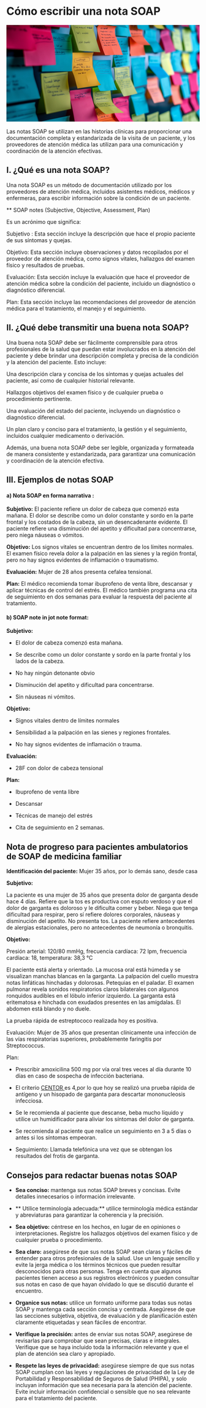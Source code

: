 # Cómo escribir una nota SOAP

![colorful notes](https://github.com/lmorenosilva/zanahoriaTech/blob/main/ColorfulNotes.jpeg#:~:text=soapNote.md-,ColorfulNotes,-.jpeg)



Las notas SOAP se utilizan en las historias clínicas para proporcionar una documentación completa y estandarizada de la visita de un paciente, y los proveedores de atención médica las utilizan para una comunicación y coordinación de la atención efectivas.



## I. ¿Qué es una nota SOAP? 

Una nota SOAP es un método de documentación utilizado por los proveedores de atención médica, incluidos asistentes médicos, médicos y enfermeras, para escribir información sobre la condición de un paciente.

** SOAP notes (Subjective, Objective, Assessment, Plan) 

Es un acrónimo que significa:

Subjetivo : Esta sección incluye la descripción que hace el propio paciente de sus síntomas y quejas.

Objetivo: Esta sección incluye observaciones y datos recopilados por el proveedor de atención médica, como signos vitales, hallazgos del examen físico y resultados de pruebas.

Evaluación: Esta sección incluye la evaluación que hace el proveedor de atención médica sobre la condición del paciente, incluido un diagnóstico o diagnóstico diferencial.

Plan: Esta sección incluye las recomendaciones del proveedor de atención médica para el tratamiento, el manejo y el seguimiento.

## II. ¿Qué debe transmitir una buena nota SOAP?

Una buena nota SOAP debe ser fácilmente comprensible para otros profesionales de la salud que puedan estar involucrados en la atención del paciente y debe brindar una descripción completa y precisa de la condición y la atención del paciente. Esto incluye:

Una descripción clara y concisa de los síntomas y quejas actuales del paciente, así como de cualquier historial relevante.

Hallazgos objetivos del examen físico y de cualquier prueba o procedimiento pertinente.

Una evaluación del estado del paciente, incluyendo un diagnóstico o diagnóstico diferencial.

Un plan claro y conciso para el tratamiento, la gestión y el seguimiento, incluidos cualquier medicamento o derivación.

Además, una buena nota SOAP debe ser legible, organizada y formateada de manera consistente y estandarizada, para garantizar una comunicación y coordinación de la atención efectiva.


## III. Ejemplos de notas SOAP

#### a) Nota SOAP en forma narrativa :

**Subjetivo:** El paciente refiere un dolor de cabeza que comenzó esta mañana. El dolor se describe como un dolor constante y sordo en la parte frontal y los costados de la cabeza, sin un desencadenante evidente. El paciente refiere una disminución del apetito y dificultad para concentrarse, pero niega náuseas o vómitos.

**Objetivo:** Los signos vitales se encuentran dentro de los límites normales. El examen físico revela dolor a la palpación en las sienes y la región frontal, pero no hay signos evidentes de inflamación o traumatismo.

**Evaluación:**  Mujer de 28 años presenta cefalea tensional.

**Plan:** El médico recomienda tomar ibuprofeno de venta libre, descansar y aplicar técnicas de control del estrés. El médico también programa una cita de seguimiento en dos semanas para evaluar la respuesta del paciente al tratamiento.

#### b) SOAP note in jot note format:

**Subjetivo:**

- El dolor de cabeza comenzó esta mañana.

- Se describe como un dolor constante y sordo en la parte frontal y los lados de la cabeza.

- No hay ningún detonante obvio

- Disminución del apetito y dificultad para concentrarse.

- Sin náuseas ni vómitos.

**Objetivo:**

- Signos vitales dentro de límites normales

- Sensibilidad a la palpación en las sienes y regiones frontales.

- No hay signos evidentes de inflamación o trauma.

**Evaluación:**

- 28F con dolor de cabeza tensional

**Plan:**

- Ibuprofeno de venta libre

- Descansar

- Técnicas de manejo del estrés

- Cita de seguimiento en 2 semanas.


## Nota de progreso para pacientes ambulatorios de SOAP de medicina familiar

**Identificación del paciente:** 
 Mujer 35 años, por lo demás sano, desde casa

**Subjetivo:**

La paciente es una mujer de 35 años que presenta dolor de garganta desde hace 4 días. Refiere que la tos es productiva con esputo verdoso y que el dolor de garganta es doloroso y le dificulta comer y beber. Niega que tenga dificultad para respirar, pero sí refiere dolores corporales, náuseas y disminución del apetito. No presenta tos. La paciente refiere antecedentes de alergias estacionales, pero no antecedentes de neumonía o bronquitis.

**Objetivo:**

Presión arterial: 120/80 mmHg, frecuencia cardíaca: 72 lpm, frecuencia cardíaca: 18, temperatura: 38,3 °C

El paciente está alerta y orientado. La mucosa oral está húmeda y se visualizan manchas blancas en la garganta. La palpación del cuello muestra notas linfáticas hinchadas y dolorosas. Petequias en el paladar. El examen pulmonar revela sonidos respiratorios claros bilaterales con algunos ronquidos audibles en el lóbulo inferior izquierdo. La garganta está eritematosa e hinchada con exudados presentes en las amígdalas. El abdomen está blando y no duele.

La prueba rápida de estreptococo realizada hoy es positiva.

Evaluación: Mujer de 35 años que presentan clínicamente una infección de las vías respiratorias superiores, probablemente faringitis por Streptococcus.

Plan:

- Prescribir amoxicilina 500 mg por vía oral tres veces al día durante 10 días en caso de sospecha de infección bacteriana.

- El criterio [CENTOR ](https://www.mdcalc.com/calc/104/centor-score-modified-mcisaac-strep-pharyngitis#when-to-use) es 4,por lo que hoy se realizó una prueba rápida de antígeno y un hisopado de garganta para descartar mononucleosis infecciosa.

- Se le recomienda al paciente que descanse, beba mucho líquido y utilice un humidificador para aliviar los síntomas del dolor de garganta.

- Se recomienda al paciente que realice un seguimiento en 3 a 5 días o antes si los síntomas empeoran.

- Seguimiento: Llamada telefónica una vez que se obtengan los resultados del frotis de garganta.


## Consejos para redactar buenas notas SOAP

- **Sea conciso:** mantenga sus notas SOAP breves y concisas. Evite detalles innecesarios o información irrelevante.

- ** Utilice terminología adecuada:** utilice terminología médica estándar y abreviaturas para garantizar la coherencia y la precisión.

- **Sea objetivo:** céntrese en los hechos, en lugar de en opiniones o interpretaciones. Registre los hallazgos objetivos del examen físico y de 
  cualquier prueba o procedimiento.

- **Sea claro:** asegúrese de que sus notas SOAP sean claras y fáciles de entender para otros profesionales de la salud. Use un lenguaje sencillo y 
    evite la jerga médica o los términos técnicos que pueden resultar desconocidos para otras personas. Tenga en cuenta que algunos pacientes tienen 
    acceso a sus registros electrónicos y pueden consultar sus notas en caso de que hayan olvidado lo que se discutió durante el encuentro.

- **Organice sus notas:** utilice un formato uniforme para todas sus notas SOAP y mantenga cada sección concisa y centrada. Asegúrese de que las 
  secciones subjetiva, objetiva, de evaluación y de planificación estén claramente etiquetadas y sean fáciles de encontrar.

- **Verifique la precisión:** antes de enviar sus notas SOAP, asegúrese de revisarlas para comprobar que sean precisas, claras e integrales. 
    Verifique que se haya incluido toda la información relevante y que el plan de atención sea claro y apropiado.

- **Respete las leyes de privacidad:** asegúrese siempre de que sus notas SOAP cumplan con las leyes y regulaciones de privacidad de la Ley de 
    Portabilidad y Responsabilidad de Seguros de Salud (PHIPA), y solo incluyan información que sea necesaria para la atención del paciente. Evite 
    incluir información confidencial o sensible que no sea relevante para el tratamiento del paciente.
















